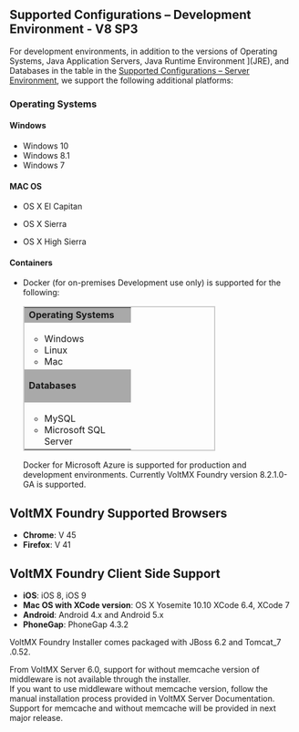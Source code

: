 ﻿  

Supported Configurations – Development Environment - V8 SP3
-----------------------------------------------------------

For development environments, in addition to the versions of Operating Systems, Java Application Servers, Java Runtime Environment ](JRE), and Databases in the table in the [Supported Configurations – Server Environment](Supported_Config_Server_EnvSP3.md#Supporte2), we support the following additional platforms:

### Operating Systems

#### **Windows**

*   Windows 10
*   Windows 8.1
*   Windows 7

#### **MAC OS**

*   OS X El Capitan
*   OS X Sierra
    
*   OS X High Sierra

#### **Containers**

*   Docker (for on-premises Development use only) is supported for the following:
    
    <table style="border-left-style: solid;border-left-width: 1.5pt;border-left-color: #ccc;border-right-style: solid;border-right-width: 1.5pt;border-right-color: #ccc;border-top-style: solid;border-top-width: 1.5pt;border-top-color: #ccc;border-bottom-style: solid;border-bottom-width: 1.5pt;border-bottom-color: #ccc;margin-left: 0;margin-right: auto;mc-table-style: url('Resources/Stylesheets/Basic.css');width: 337px;" class="TableStyle_Basic" cellspacing="0"><colgroup><col style="width: 187px;"></colgroup><tbody><tr><td class="TableStyle_Basic_Body_0_0_RowSep_ColEnd" style="background-color: #a9a9a9;font-weight: bold;">Operating Systems</td></tr><tr><td class="TableStyle_Basic_Body_0_0_RowSep_ColEnd"><ul><li>Windows</li><li>Linux</li><li>Mac</li></ul></td></tr><tr><td class="TableStyle_Basic_Body_0_0_RowSep_ColEnd" style="background-color: #a9a9a9;"><p><b>Databases</b></p></td></tr><tr><td class="TableStyle_Basic_Body_0_0_RowEnd_ColEnd"><ul><li>MySQL</li><li>Microsoft SQL Server</li></ul></td></tr></tbody></table>
    
    Docker for Microsoft Azure is supported for production and development environments. Currently VoltMX Foundry version 8.2.1.0-GA is supported.
    

VoltMX Foundry Supported Browsers
------------------------------------

*   **Chrome**: V 45
*   **Firefox**: V 41

VoltMX Foundry Client Side Support
-------------------------------------

*   **iOS**: iOS 8, iOS 9
*   **Mac OS with XCode version**: OS X Yosemite 10.10 XCode 6.4, XCode 7
*   **Android**: Android 4.x and Android 5.x
*   **PhoneGap**: PhoneGap 4.3.2

VoltMX Foundry Installer comes packaged with JBoss 6.2 and Tomcat\_7 .0.52.

From VoltMX Server 6.0, support for without memcache version of middleware is not available through the installer.  
If you want to use middleware without memcache version, follow the manual installation process provided in VoltMX Server Documentation.  
Support for memcache and without memcache will be provided in next major release.
